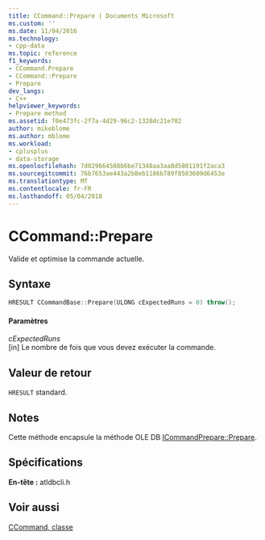 ```yaml
---
title: CCommand::Prepare | Documents Microsoft
ms.custom: ''
ms.date: 11/04/2016
ms.technology:
- cpp-data
ms.topic: reference
f1_keywords:
- CCommand.Prepare
- CCommand::Prepare
- Prepare
dev_langs:
- C++
helpviewer_keywords:
- Prepare method
ms.assetid: f0e473fc-2f7a-4d29-96c2-1328dc21e702
author: mikeblome
ms.author: mblome
ms.workload:
- cplusplus
- data-storage
ms.openlocfilehash: 7d029664508b6be71348aa3aa8d5801191f2aca3
ms.sourcegitcommit: 76b7653ae443a2b8eb1186b789f8503609d6453e
ms.translationtype: MT
ms.contentlocale: fr-FR
ms.lasthandoff: 05/04/2018
---
```

# <a name="ccommandprepare"></a>CCommand::Prepare
Valide et optimise la commande actuelle.  
  
## <a name="syntax"></a>Syntaxe  
  
```cpp
HRESULT CCommandBase::Prepare(ULONG cExpectedRuns = 0) throw();  
```  
  
#### <a name="parameters"></a>Paramètres  
 *cExpectedRuns*  
 [in] Le nombre de fois que vous devez exécuter la commande.  
  
## <a name="return-value"></a>Valeur de retour  
 `HRESULT` standard.  
  
## <a name="remarks"></a>Notes  
 Cette méthode encapsule la méthode OLE DB [ICommandPrepare::Prepare](https://msdn.microsoft.com/en-us/library/ms718370.aspx).  
  
## <a name="requirements"></a>Spécifications  
 **En-tête :** atldbcli.h  
  
## <a name="see-also"></a>Voir aussi  
 [CCommand, classe](../../data/oledb/ccommand-class.md)